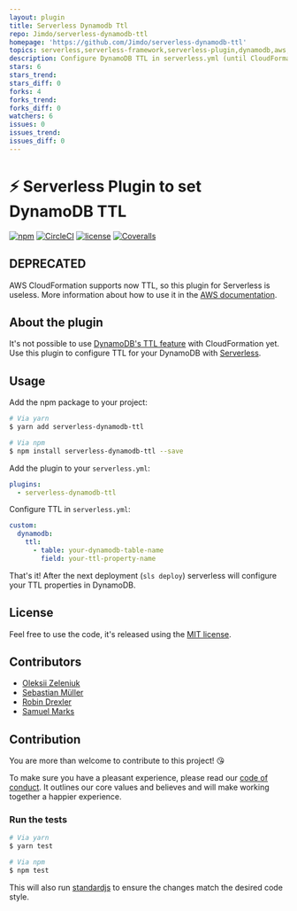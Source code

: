 ```yaml
---
layout: plugin
title: Serverless Dynamodb Ttl
repo: Jimdo/serverless-dynamodb-ttl
homepage: 'https://github.com/Jimdo/serverless-dynamodb-ttl'
topics: serverless,serverless-framework,serverless-plugin,dynamodb,aws,cloudformation
description: Configure DynamoDB TTL in serverless.yml (until CloudFormation supports this).
stars: 6
stars_trend: 
stars_diff: 0
forks: 4
forks_trend: 
forks_diff: 0
watchers: 6
issues: 0
issues_trend: 
issues_diff: 0
---
```



# ⚡️ Serverless Plugin to set DynamoDB TTL

[![npm](https://img.shields.io/npm/v/serverless-dynamodb-ttl.svg)](https://www.npmjs.com/package/serverless-dynamodb-ttl)
[![CircleCI](https://img.shields.io/circleci/project/github/Jimdo/serverless-dynamodb-ttl.svg)](https://circleci.com/gh/Jimdo/serverless-dynamodb-ttl)
[![license](https://img.shields.io/github/license/Jimdo/serverless-dynamodb-ttl.svg)](https://github.com/Jimdo/serverless-dynamodb-ttl/blob/master/LICENSE.md)
[![Coveralls](https://img.shields.io/coveralls/Jimdo/serverless-dynamodb-ttl.svg)](https://coveralls.io/github/Jimdo/serverless-dynamodb-ttl)

## DEPRECATED

AWS CloudFormation supports now TTL, so this plugin for Serverless is useless.
More information about how to use it in the [AWS documentation](http://docs.aws.amazon.com/AWSCloudFormation/latest/UserGuide/aws-resource-dynamodb-table.html#cfn-dynamodb-table-timetolivespecification).

## About the plugin

It's not possible to use [DynamoDB's TTL feature](https://aws.amazon.com/blogs/aws/new-manage-dynamodb-items-using-time-to-live-ttl/) with CloudFormation yet. Use this plugin to configure TTL for your DynamoDB with [Serverless](https://serverless.com).

## Usage

Add the npm package to your project:

```bash
# Via yarn
$ yarn add serverless-dynamodb-ttl

# Via npm
$ npm install serverless-dynamodb-ttl --save
```

Add the plugin to your `serverless.yml`:

```yaml
plugins:
  - serverless-dynamodb-ttl
```

Configure TTL in `serverless.yml`:

```yaml
custom:
  dynamodb:
    ttl:
      - table: your-dynamodb-table-name
        field: your-ttl-property-name
```

That's it! After the next deployment (`sls deploy`) serverless will configure your TTL properties in DynamoDB.

## License

Feel free to use the code, it's released using the [MIT license](https://github.com/Jimdo/serverless-dynamodb-ttl/blob/master/LICENSE.md).

## Contributors

- [Oleksii Zeleniuk](https://github.com/alexzelenuyk)
- [Sebastian Müller](https://github.com/sbstjn)
- [Robin Drexler](https://github.com/robin-drexler)
- [Samuel Marks](https://github.com/sammarks)

## Contribution

You are more than welcome to contribute to this project! 😘

To make sure you have a pleasant experience, please read our [code of conduct](CODE_OF_CONDUCT.md). It outlines our core values and believes and will make working together a happier experience.

### Run the tests

```bash
# Via yarn
$ yarn test

# Via npm
$ npm test
```

This will also run [standardjs](https://standardjs.com/) to ensure the changes match the desired code style.

